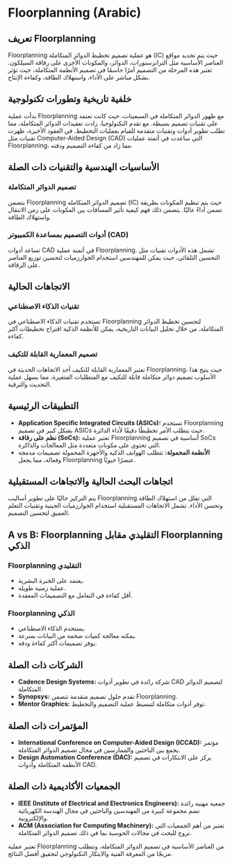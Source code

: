 # Floorplanning (Arabic)

## تعريف Floorplanning
Floorplanning هو عملية تصميم تخطيط الدوائر المتكاملة (IC) حيث يتم تحديد مواقع العناصر الأساسية مثل الترانزستورات، الدوائر، والمكونات الأخرى على رقاقة السيلكون. تعتبر هذه المرحلة من التصميم أمرًا حاسمًا في تصميم الأنظمة المتكاملة، حيث تؤثر بشكل مباشر على الأداء، واستهلاك الطاقة، وكفاءة الإنتاج.

## خلفية تاريخية وتطورات تكنولوجية
بدأت عملية Floorplanning مع ظهور الدوائر المتكاملة في السبعينات، حيث كانت تعتمد على تقنيات تصميم بسيطة. مع تقدم التكنولوجيا، زادت تعقيدات الدوائر المتكاملة، مما تطلب تطوير أدوات وتقنيات متقدمة للقيام بعمليات التخطيط. في العقود الأخيرة، ظهرت تقنيات مثل Computer-Aided Design (CAD) التي ساعدت في أتمتة عمليات Floorplanning، مما زاد من كفاءة التصميم ودقته.

## الأساسيات الهندسية والتقنيات ذات الصلة
### تصميم الدوائر المتكاملة
يتضمن Floorplanning تصميم الدوائر المتكاملة (IC) حيث يتم تنظيم المكونات بطريقة تضمن أداءً عاليًا. يتضمن ذلك فهم كيفية تأثير المسافات بين المكونات على زمن الانتقال واستهلاك الطاقة.

### أدوات التصميم بمساعدة الكمبيوتر (CAD)
تساعد أدوات CAD في أتمتة عملية Floorplanning. تشمل هذه الأدوات تقنيات مثل التحسين التلقائي، حيث يمكن للمهندسين استخدام الخوارزميات لتحسين توزيع العناصر على الرقاقة.

## الاتجاهات الحالية
### تقنيات الذكاء الاصطناعي
تستخدم تقنيات الذكاء الاصطناعي في Floorplanning لتحسين تخطيط الدوائر المتكاملة. من خلال تحليل البيانات التاريخية، يمكن للأنظمة الذكية اقتراح تخطيطات أكثر كفاءة.

### تصميم المعمارية القابلة للتكيف
تعتبر المعمارية القابلة للتكيف أحد الاتجاهات الحديثة في Floorplanning، حيث يتيح هذا الأسلوب تصميم دوائر متكاملة قابلة للتكيف مع المتطلبات المتغيرة، مما يسهل عملية التحديث والترقية.

## التطبيقات الرئيسية
- **Application Specific Integrated Circuits (ASICs):** تستخدم Floorplanning بشكل كبير في تصميم ASICs حيث يتطلب الأمر تخطيطًا دقيقًا لأداء الدائرة.
- **نظم على رقاقة (SoCs):** تعتبر عملية Floorplanning أساسية في تصميم SoCs التي تحتوي على مكونات متعددة مثل المعالجات والذاكرة.
- **الأنظمة المحمولة:** تتطلب الهواتف الذكية والأجهزة المحمولة تصميمات مدمجة وفعالة، مما يجعل Floorplanning عنصرًا حيويًا.

## اتجاهات البحث الحالية والاتجاهات المستقبلية
يتم التركيز حاليًا على تطوير أساليب Floorplanning التي تقلل من استهلاك الطاقة وتحسن الأداء. تشمل الاتجاهات المستقبلية استخدام الخوارزميات الجينية وتقنيات التعلم العميق لتحسين التصميم.

## A vs B: Floorplanning التقليدي مقابل Floorplanning الذكي
### Floorplanning التقليدي
- يعتمد على الخبرة البشرية.
- عملية زمنية طويلة.
- أقل كفاءة في التعامل مع التصميمات المعقدة.

### Floorplanning الذكي
- يستخدم الذكاء الاصطناعي.
- يمكنه معالجة كميات ضخمة من البيانات بسرعة.
- يوفر تصميمات أكثر كفاءة ودقة.

## الشركات ذات الصلة
- **Cadence Design Systems:** شركة رائدة في تطوير أدوات CAD لتصميم الدوائر المتكاملة.
- **Synopsys:** تقدم حلول تصميم متقدمة تتضمن Floorplanning.
- **Mentor Graphics:** توفر أدوات متكاملة لتبسيط عملية التصميم والتخطيط.

## المؤتمرات ذات الصلة
- **International Conference on Computer-Aided Design (ICCAD):** مؤتمر يجمع بين الباحثين والممارسين في مجال تصميم الدوائر المتكاملة.
- **Design Automation Conference (DAC):** يركز على الابتكارات في تصميم الأنظمة المتكاملة وأدوات CAD.

## الجمعيات الأكاديمية ذات الصلة
- **IEEE (Institute of Electrical and Electronics Engineers):** جمعية مهنية رائدة تضم مجموعة كبيرة من المهندسين والباحثين في مجال الهندسة الكهربائية والإلكترونية.
- **ACM (Association for Computing Machinery):** تعتبر من أهم الجمعيات التي تروج للبحث في مجالات الحوسبة بما في ذلك تصميم الدوائر المتكاملة.

تعتبر عملية Floorplanning من العناصر الأساسية في تصميم الدوائر المتكاملة، وتتطلب مزيجًا من المعرفة الفنية والابتكار التكنولوجي لتحقيق أفضل النتائج.